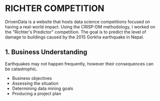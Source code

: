 # RICHTER COMPETITION
DrivenData is a website that hosts data science competitions focused on having a real-world impact. Using the CRISP-DM methodology, I worked on the "Richter's Predictor" competition. The goal is to predict the level of damage to buildings caused by the 2015 Gorkha earthquake in Nepal. 

## 1. Business Understanding
Earthquakes may not happen frequently, however their consequences can be catastrophic. 

- Business objectives
- Assessing the situation
- Determining data mining goals 
- Producing a project plan 

